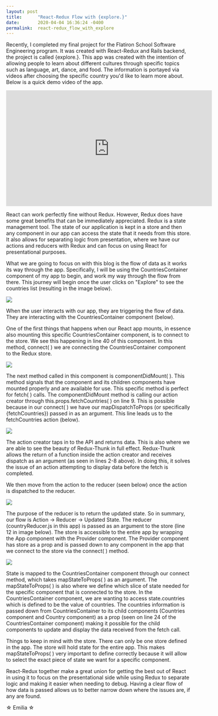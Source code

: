 ```yaml
---
layout: post
title:      "React-Redux Flow with {explore.}"
date:       2020-04-04 16:36:24 -0400
permalink:  react-redux_flow_with_explore
---
```



Recently, I completed my final project for the Flatiron School Software Engineering program.  It was created with React-Redux and Rails backend, the project is called {explore.}.  This app was created with the intention of allowing people to learn about different cultures through specific topics such as language, art, dance, and food.  The information is portayed via videos after choosing the specific country you'd like to learn more about.  Below is a quick demo video of the app.


<iframe width="560" height="315" src="https://www.youtube.com/embed/kFqCqmA8TYU" frameborder="0" allow="accelerometer; autoplay; encrypted-media; gyroscope; picture-in-picture" allowfullscreen></iframe>


React can work perfectly fine without Redux.  However, Redux does have some great benefits that can be immediately appreciated.  Redux is a state management tool.  The state of our application is kept in a store and then any component in our app can access the state that it needs from this store. It also allows for separating logic from presentation, where we have our actions and reducers with Redux and can focus on using React for presentational purposes.

What we are going to focus on with this blog is the flow of data as it works its way through the app.  Specifically, I will be using the CountriesContainer component of my app to begin, and work my way through the flow from there.  This journey will begin once the user clicks on "Explore" to see the countries list (resulting in the image below).

![](https://i.ibb.co/7jGGbTs/Screenshot-explore-countries-page.png)


When the user interacts with our app, they are triggering the flow of data. They are interacting with the CountriesContainer component (below).  

One of the first things that happens when our React app mounts, in essence also mounting this specific CountriesContainer component, is to connect to the store.  We see this happening in line 40 of this component.  In this method, connect( ) we are connecting the CountriesContainer component to the Redux store.  


![](https://i.ibb.co/W0XTKNx/Countries-Container-component.png)


The next method called in this component is componentDidMount( ). This method signals that the component and its children components have mounted properly and are available for use.  This specific method is perfect for fetch( ) calls.  The componentDidMount method is calling our action creator through this.props.fetchCountries( ) on line 9. This is possible because in our connect( ) we have our mapDispatchToProps (or specifically {fetchCountries}) passed in as an argument. This line leads us to the fetchCountries action (below).

![](https://i.ibb.co/kx1fJQW/fetch-Countries-action.png)


The action creator taps in to the API and returns data.  This is also where we are able to see the beauty of Redux-Thunk in full effect.  Redux-Thunk allows the return of a function inside the action creator and receives dispatch as an argument (as seen in lines 2-8 above).  In doing this, it solves the issue of an action attempting to display data before the fetch is completed.

We then move from the action to the reducer (seen below) once the action is dispatched to the reducer.

![](https://i.ibb.co/TRswXN2/country-Reducer.png)

The purpose of the reducer is to return the updated state.  So in summary, our flow is Action -> Reducer -> Updated State. The reducer (countryReducer.js in this app) is passed as an argument to the store (line 12 in image below).  The store is accessible to the entire app by wrapping the App component with the Provider component.  The Provider component has store as a prop and is passed down to any component in the app that we connect to the store via the connect( ) method.

![](https://i.ibb.co/rH2wb7T/store.png)


State is mapped to the CountriesContainer component through our connect method, which takes mapStateToProps( ) as an argument. The mapStateToProps( ) is also where we define which slice of state needed for the specific component that is connected to the store.  In the CountriesContainer component, we are wanting to access state.countries which is defined to be the value of countries.  The countries information is passed down from CountriesContainer to its child components (Countries component and Country component) as a prop (seen on line 24 of the CountriesContainer component) making it possible for the child components to update and display the data received from the fetch call.

Things to keep in mind with the store.  There can only be one store defined in the app.  The store will hold state for the entire app.  This makes mapStateToProps( ) very important to define correctly because it will allow to select the exact piece of state we want for a specific component.

React-Redux together make a great union for getting the best out of React in using it to focus on the presentational side while using Redux to separate logic and making it easier when needing to debug.  Having a clear flow of how data is passed allows us to better narrow down where the issues are, if any are found.



☆ Emilia ☆






